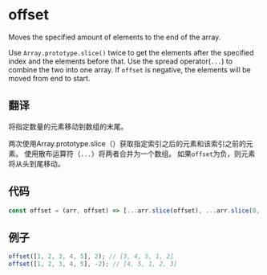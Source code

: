 # offset

Moves the specified amount of elements to the end of the array.

Use `Array.prototype.slice()` twice to get the elements after the specified index and the elements before that.
Use the spread operator(`...`) to combine the two into one array.
If `offset` is negative, the elements will be moved from end to start.

## 翻译

将指定数量的元素移动到数组的末尾。

两次使用Array.prototype.slice（）获取指定索引之后的元素和该索引之前的元素。
使用散布运算符（`...`）将两者合并为一个数组。
如果`offset`为负，则元素将从头到尾移动。

## 代码

```js
const offset = (arr, offset) => [...arr.slice(offset), ...arr.slice(0, offset)];
```

## 例子

```js
offset([1, 2, 3, 4, 5], 2); // [3, 4, 5, 1, 2]
offset([1, 2, 3, 4, 5], -2); // [4, 5, 1, 2, 3]
```
